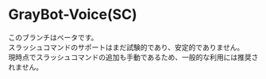 # GrayBot-Voice(SC)
このブランチはベータです。  
スラッシュコマンドのサポートはまだ試験的であり、安定的でありません。  
現時点でスラッシュコマンドの追加も手動であるため、一般的な利用には推奨されません。  
